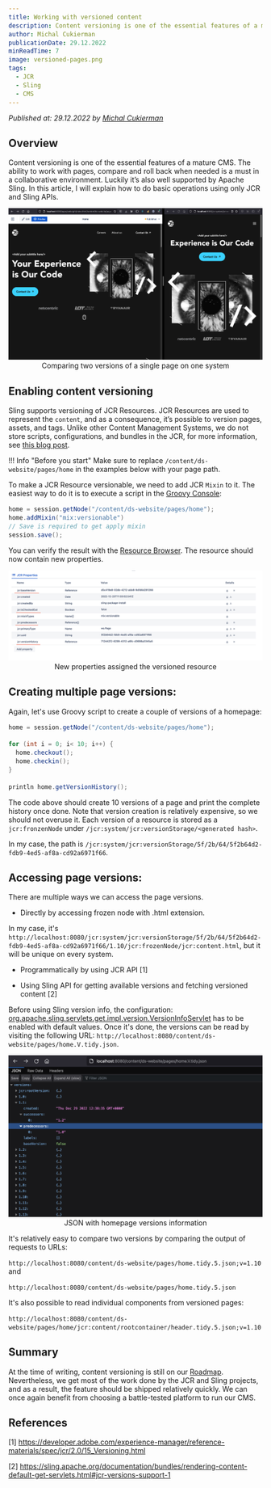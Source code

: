 ```yaml
---
title: Working with versioned content
description: Content versioning is one of the essential features of a mature CMS. The ability to work with pages, compare and roll back when needed is a must in a collaborative environment. Luckily it’s also well supported by Apache Sling.
author: Michal Cukierman
publicationDate: 29.12.2022
minReadTime: 7
image: versioned-pages.png
tags:
  - JCR
  - Sling
  - CMS
---
```


*Published at: 29.12.2022 by [Michal Cukierman](https://github.com/michalcukierman)*

## Overview
Content versioning is one of the essential features of a mature CMS. The ability to work with pages, compare and roll back when needed is a must in a collaborative environment.
Luckily it’s also well supported by Apache Sling. In this article, I will explain how to do basic operations using only JCR and Sling APIs.

<p align="center" width="100%">
    <img class="image--with-border" src="versioned-pages.png" alt="Versioned Pages">
    Comparing two versions of a single page on one system
</p>

## Enabling content versioning
Sling supports versioning of JCR Resources. JCR Resources are used to represent the `content`, and as a consequence, it’s possible to version pages, assets, and tags. Unlike other Content Management Systems, we do not store scripts, configurations, and bundles in the JCR,
for more information, see [this blog post](../configuration-application-data-in-websight-cms/).

!!! Info "Before you start"
        Make sure to replace `/content/ds-website/pages/home` in the examples below with your page path.
 

To make a JCR Resource versionable, we need to add JCR `Mixin` to it. The easiest way to do it is to execute a script in the [Groovy Console](http://localhost:8080/apps/groovy): 

```groovy
home = session.getNode("/content/ds-website/pages/home");
home.addMixin("mix:versionable")
// Save is required to get apply mixin
session.save();
```

You can verify the result with the [Resource Browser](http://localhost:8080/apps/browser#/content/ds-website/pages/home). The resource should now contain new properties.

<p align="center" width="100%">
    <img class="image--with-border" src="versioned-resource-properties.png" alt="Versioned Resource Properties">
    New properties assigned the versioned resource
</p>

## Creating multiple page versions:
Again, let's use Groovy script to create a couple of versions of a homepage:
```groovy
home = session.getNode("/content/ds-website/pages/home");

for (int i = 0; i< 10; i++) {
  home.checkout();
  home.checkin();
}

println home.getVersionHistory();
```

The code above should create 10 versions of a page and print the complete history once done. Note that version creation is relatively expensive, so we should not overuse it.
Each version of a resource is stored as a `jcr:fronzenNode` under `/jcr:system/jcr:versionStorage/<generated hash>`.

In my case, the path is `/jcr:system/jcr:versionStorage/5f/2b/64/5f2b64d2-fdb9-4ed5-af8a-cd92a6971f66`.

## Accessing page versions:
There are multiple ways we can access the page versions.

- Directly by accessing frozen node with .html extension.

In my case, it's `http://localhost:8080/jcr:system/jcr:versionStorage/5f/2b/64/5f2b64d2-fdb9-4ed5-af8a-cd92a6971f66/1.10/jcr:frozenNode/jcr:content.html`, but it will be unique on every system.

- Programmatically by using JCR API [1]

- Using Sling API for getting available versions and fetching versioned content [2]

Before using Sling version info, the configuration: [org.apache.sling.servlets.get.impl.version.VersionInfoServlet](http://localhost:8080/system/console/configMgr/org.apache.sling.servlets.get.impl.version.VersionInfoServlet) has to be enabled with default values.
Once it's done, the versions can be read by visiting the following URL: `http://localhost:8080/content/ds-website/pages/home.V.tidy.json`.

<p align="center" width="100%">
    <img class="image--with-border" src="sling-version-info.png" alt="Versioned Resource Properties">
    JSON with homepage versions information
</p>

It's relatively easy to compare two versions by comparing the output of requests to URLs:

`http://localhost:8080/content/ds-website/pages/home.tidy.5.json;v=1.10`
and 

`http://localhost:8080/content/ds-website/pages/home.tidy.5.json`

It's also possible to read individual components from versioned pages:

`http://localhost:8080/content/ds-website/pages/home/jcr:content/rootcontainer/header.tidy.5.json;v=1.10`

## Summary
At the time of writing, content versioning is still on our [Roadmap](https://github.com/orgs/websight-io/projects/2/views/2). Nevertheless, we get most of the work done by the JCR and Sling projects, and as a result, the feature should be shipped relatively quickly.
We can once again benefit from choosing a battle-tested platform to run our CMS.

## References

[1] https://developer.adobe.com/experience-manager/reference-materials/spec/jcr/2.0/15_Versioning.html

[2] https://sling.apache.org/documentation/bundles/rendering-content-default-get-servlets.html#jcr-versions-support-1